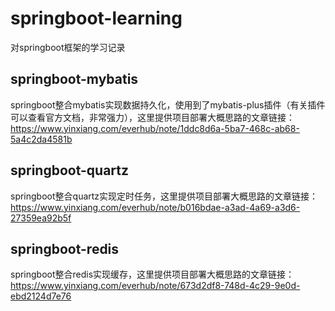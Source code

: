 # springboot-learning
对springboot框架的学习记录

## springboot-mybatis
springboot整合mybatis实现数据持久化，使用到了mybatis-plus插件（有关插件可以查看官方文档，非常强力），这里提供项目部署大概思路的文章链接：https://www.yinxiang.com/everhub/note/1ddc8d6a-5ba7-468c-ab68-5a4c2da4581b

## springboot-quartz
springboot整合quartz实现定时任务，这里提供项目部署大概思路的文章链接：https://www.yinxiang.com/everhub/note/b016bdae-a3ad-4a69-a3d6-27359ea92b5f

## springboot-redis
springboot整合redis实现缓存，这里提供项目部署大概思路的文章链接：https://www.yinxiang.com/everhub/note/673d2df8-748d-4c29-9e0d-ebd2124d7e76
